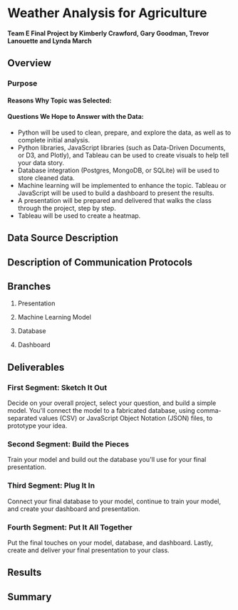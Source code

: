 # Weather Analysis for Agriculture

#### Team E Final Project by Kimberly Crawford, Gary Goodman, Trevor Lanouette and Lynda March

## Overview

### Purpose

#### Reasons Why Topic was Selected:

#### Questions We Hope to Answer with the Data:

- Python will be used to clean, prepare, and explore the data, as well as to complete initial analysis. 
- Python libraries, JavaScript libraries (such as Data-Driven Documents, or D3, and Plotly), and Tableau can be used to create visuals to help tell your data story.
- Database integration (Postgres, MongoDB, or SQLite) will be used to store cleaned data. 
- Machine learning will be implemented to enhance the topic. Tableau or JavaScript will be used to build a dashboard to present the results. 
- A presentation will be prepared and delivered that walks the class through the project, step by step.
- Tableau will be used to create a heatmap.

## Data Source Description

## Description of Communication Protocols

## Branches

1) Presentation

2) Machine Learning Model

3) Database

4) Dashboard


## Deliverables

### First Segment: Sketch It Out

Decide on your overall project, select your question, and build a simple model. You'll connect the model to a fabricated database, using comma-separated values (CSV) or JavaScript Object Notation (JSON) files, to prototype your idea.

### Second Segment: Build the Pieces

Train your model and build out the database you'll use for your final presentation.

### Third Segment: Plug It In

Connect your final database to your model, continue to train your model, and create your dashboard and presentation.

### Fourth Segment: Put It All Together

Put the final touches on your model, database, and dashboard. Lastly, create and deliver your final presentation to your class.

## Results

## Summary